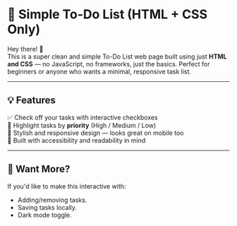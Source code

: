 # 📝 Simple To-Do List (HTML + CSS Only)

Hey there! 👋  
This is a super clean and simple To-Do List web page built using just **HTML and CSS** — no JavaScript, no frameworks, just the basics. Perfect for beginners or anyone who wants a minimal, responsive task list.

---

## 💡 Features

✅ Check off your tasks with interactive checkboxes  
🎯 Highlight tasks by **priority** (High / Medium / Low)  
🎨 Stylish and responsive design — looks great on mobile too  
🧠 Built with accessibility and readability in mind

---



## 💬 Want More?

If you'd like to make this interactive with:
- Adding/removing tasks.
- Saving tasks locally.
- Dark mode toggle.


